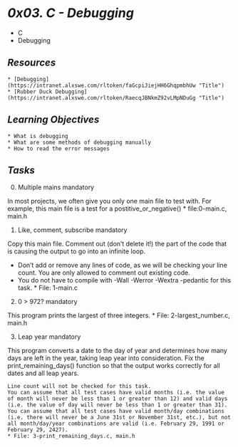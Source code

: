 # _0x03. C - Debugging_
* C
* Debugging

## _Resources_
	* [Debugging](https://intranet.alxswe.com/rltoken/faGcpiJiejHH6GhqpmbhUw "Title")
	* [Rubber Duck Debugging](https://intranet.alxswe.com/rltoken/RaecqJBNkmZ92vLMpNDuGg "Title")

## _Learning Objectives_

	* What is debugging
	* What are some methods of debugging manually
	* How to read the error messages
## _Tasks_


0. Multiple mains
mandatory

In most projects, we often give you only one main file to test with. For example, this main file is a test for a postitive_or_negative()
	* file:0-main.c, main.h


1. Like, comment, subscribe
mandatory

Copy this main file. Comment out (don’t delete it!) the part of the code that is causing the output to go into an infinite loop.

   * Don’t add or remove any lines of code, as we will be checking your line count. You are only allowed to comment out existing code.
   * You do not have to compile with -Wall -Werror -Wextra -pedantic for this task.
	* File: 1-main.c


2. 0 > 972?
mandatory

This program prints the largest of three integers.
	* File: 2-largest_number.c, main.h


3. Leap year
mandatory

This program converts a date to the day of year and determines how many days are left in the year, taking leap year into consideration.
	Fix the print_remaining_days() function so that the output works correctly for all dates and all leap years.

    Line count will not be checked for this task.
    You can assume that all test cases have valid months (i.e. the value of month will never be less than 1 or greater than 12) and valid days (i.e. the value of day will never be less than 1 or greater than 31).
    You can assume that all test cases have valid month/day combinations (i.e. there will never be a June 31st or November 31st, etc.), but not all month/day/year combinations are valid (i.e. February 29, 1991 or February 29, 2427).
	* File: 3-print_remaining_days.c, main.h


